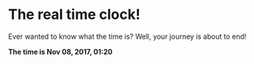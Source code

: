 # The real time clock!

Ever wanted to know what the time is? Well, your journey is about to end!

**The time is Nov 08, 2017, 01:20**